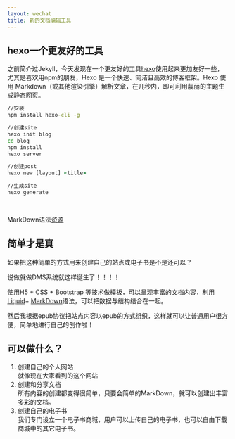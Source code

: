 ```yaml
---
layout: wechat
title: 新的文档编辑工具
---
```


## hexo一个更友好的工具
之前简介过Jekyll，今天发现在一个更友好的工具[hexo](https://hexo.io/zh-cn/docs/)使用起来更加友好一些，尤其是喜欢用npm的朋友，Hexo 是一个快速、简洁且高效的博客框架。Hexo 使用 Markdown（或其他渲染引擎）解析文章，在几秒内，即可利用靓丽的主题生成静态网页。
```cmd
//安装
npm install hexo-cli -g

//创建site
hexo init blog
cd blog
npm install
hexo server

//创建post
hexo new [layout] <title>

//生成site
hexo generate

 
```	


MarkDown语法[资源](http://wowubuntu.com/markdown/)
## 简单才是真
如果把这种简单的方式用来创建自己的站点或电子书是不是还可以？

说做就做DMS系统就这样诞生了！！！！

使用H5 + CSS + Bootstrap 等技术做模板，可以呈现丰富的文档内容，利用[Liquid](https://shopify.github.io/liquid/)+ [MarkDown](http://wowubuntu.com/markdown/)语法，可以把数据与结构结合在一起。

然后我根据epub协议把站点内容以epub的方式组织，这样就可以让普通用户很方便，简单地进行自己的创作啦！

## 可以做什么？
1. 创建自己的个人网站  
就像现在大家看到的这个网站
2. 创建和分享文档  
所有内容的创建都变得很简单，只要会简单的MarkDown，就可以创建出丰富多彩的文档。
3. 创建自己的电子书  
我们专门设立一个电子书商城，用户可以上传自己的电子书，也可以自由下载商城中的其它电子书。
